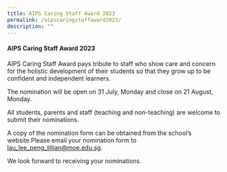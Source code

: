 ```yaml
---
title: AIPS Caring Staff Award 2023
permalink: /aipscaringstaffaward2023/
description: ""
---
```

#### AIPS Caring Staff Award 2023

AIPS Caring Staff Award pays tribute to staff who show care and concern for the holistic development of their students so that they grow up to be confident and independent learners. 

The nomination will be open on 31 July, Monday and close on 21 August, Monday. 

All students, parents and staff (teaching and non-teaching) are welcome to submit their nominations. 

A copy of the nomination form can be obtained from the school’s website.Please email your nomination form to lau_lee_peng_lillian@moe.edu.sg. 

We look forward to receiving your nominations.